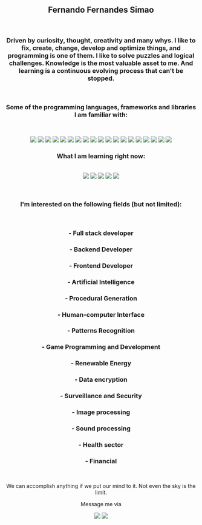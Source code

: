 <div align="center">

## Fernando Fernandes Simao
<br/>

### Driven by curiosity, thought, creativity and many whys. I like to fix, create, change, develop and optimize things, and programming is one of them. I like to solve puzzles and logical challenges. Knowledge is the most valuable asset to me. And learning is a continuous evolving process that can't be stopped. 
<br/>



### Some of the programming languages, frameworks and libraries I am familiar with:

</div>
<br/>
<p align="center">
  <img src="https://img.shields.io/badge/c-%2300599C.svg?style=for-the-badge&logo=c&logoColor=white"/>
  <img src="https://img.shields.io/badge/c++-%2300599C.svg?style=for-the-badge&logo=c%2B%2B&logoColor=white"/>
  <img src="https://img.shields.io/badge/java-%23ED8B00.svg?style=for-the-badge&logo=java&logoColor=white"/>
  <img src="https://img.shields.io/badge/javascript-%23323330.svg?style=for-the-badge&logo=javascript&logoColor=%23F7DF1E"/>
  <img src="https://img.shields.io/badge/express.js-%23404d59.svg?style=for-the-badge&logo=express&logoColor=%2361DAFB"/>
  <img src="https://img.shields.io/badge/axios%20-%23AA00FF.svg?&style=for-the-badge&logo=axios&logoColor=white"/>
  <img src="https://img.shields.io/badge/JWT-black?style=for-the-badge&logo=JSON%20web%20tokens"/>
  <img src="https://img.shields.io/badge/NPM-%23000000.svg?style=for-the-badge&logo=npm&logoColor=white"/>
  <img src="https://img.shields.io/badge/node.js-6DA55F?style=for-the-badge&logo=node.js&logoColor=white"/>
  <img src="https://img.shields.io/badge/opencv-%23white.svg?style=for-the-badge&logo=opencv&logoColor=white"/>
  <img src="https://img.shields.io/badge/react-%2320232a.svg?style=for-the-badge&logo=react&logoColor=%2361DAFB"/>
  <img src="https://img.shields.io/badge/redux-%23593d88.svg?style=for-the-badge&logo=redux&logoColor=white"/>
  <img src="https://img.shields.io/badge/Eclipse-FE7A16.svg?style=for-the-badge&logo=Eclipse&logoColor=white"/>
  <img src="https://img.shields.io/badge/IntelliJIDEA-000000.svg?style=for-the-badge&logo=intellij-idea&logoColor=white"/>
  <img src="https://img.shields.io/badge/Ubuntu-E95420?style=for-the-badge&logo=ubuntu&logoColor=white"/>
  <img src="https://img.shields.io/badge/NetBeansIDE-1B6AC6.svg?style=for-the-badge&logo=apache-netbeans-ide&logoColor=white"/>
  <img src="https://img.shields.io/badge/Visual%20Studio%20Code-0078d7.svg?style=for-the-badge&logo=visual-studio-code&logoColor=white"/>
  <img src="https://img.shields.io/badge/git-%23F05033.svg?style=for-the-badge&logo=git&logoColor=white"/>
  <img src="https://img.shields.io/badge/github-%23121011.svg?style=for-the-badge&logo=github&logoColor=white"/>  
</p>

<div align="center">

### What I am learning right now:

</div>
<p align="center"> <br/> 
  <img src="https://img.shields.io/badge/html5-%23E34F26.svg?style=for-the-badge&logo=html5&logoColor=white"/>
  <img src="https://img.shields.io/badge/css3-%231572B6.svg?style=for-the-badge&logo=css3&logoColor=white"/>
  <img src="https://img.shields.io/badge/react_native-%2320232a.svg?style=for-the-badge&logo=react&logoColor=%2361DAFB"/>
  <img src="https://img.shields.io/badge/typescript-%23007ACC.svg?style=for-the-badge&logo=typescript&logoColor=white"/>
  <img src="https://img.shields.io/badge/Flutter-%2302569B.svg?style=for-the-badge&logo=Flutter&logoColor=white"/>
</p>
<br/>

<div align="center">

### I'm interested on the following fields (but not limited): 
<br/>

### - Full stack developer
### - Backend Developer
### - Frontend Developer
### - Artificial Intelligence
### - Procedural Generation
### - Human-computer Interface 
### - Patterns Recognition
### - Game Programming and Development
### - Renewable Energy
### - Data encryption
### - Surveillance and Security
### - Image processing
### - Sound processing
### - Health sector
### - Financial

</div>
<br/>
<div align="center">
<p> We can accomplish anything if we put our mind to it. Not even the sky is the limit.
<p> Message me via</p>
<a href="mailto:fernandofernandessimao@gmail.com" target="_blank""><img src="https://img.shields.io/badge/gmail%20-%23D0502A.svg?&style=for-the-badge&logo=gmail&logoColor=white" /></a>
<a href="https://www.linkedin.com/in/fernandofernandessimao/" target="_blank"><img src="https://img.shields.io/badge/linkedin%20-%232B5DE1.svg?&style=for-the-badge&logo=linkedin&logoColor=white" /></a><div>
